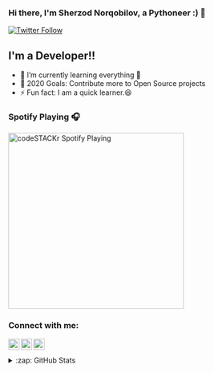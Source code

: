 ### Hi there, I'm Sherzod Norqobilov, a Pythoneer :) 👋

[![Twitter Follow](https://img.shields.io/twitter/follow/norqobilovdotio?color=1DA1F2&logo=twitter&style=for-the-badge)](https://twitter.com/intent/follow?original_referer=https%3A%2F%2Fgithub.com%2Fnorqobilovdotio&screen_name=norqobilovdotio)


## I'm a Developer!!

- 🌱 I’m currently learning everything 🤣
- 🥅 2020 Goals: Contribute more to Open Source projects
- ⚡ Fun fact: I am a quick learner.:satisfied:

### Spotify Playing 🎧

[<img src="https://now-playing-codestackr.vercel.app/api/spotify-playing" alt="codeSTACKr Spotify Playing" width="350" />](https://open.spotify.com/user/swyqyimdc12jajde4vpwd2x1b)

### Connect with me:

[<img align="left" alt="norqobilovdotio | Twitter" width="22px" src="https://cdn.jsdelivr.net/npm/simple-icons@v3/icons/twitter.svg" />][twitter]
[<img align="left" alt="norqobilovdotio | LinkedIn" width="22px" src="https://cdn.jsdelivr.net/npm/simple-icons@v3/icons/linkedin.svg" />][linkedin]
[<img align="left" alt="norqobilovdotio | Instagram" width="22px" src="https://cdn.jsdelivr.net/npm/simple-icons@v3/icons/instagram.svg" />][instagram]


<br />


<br />

<details>
  <summary>:zap: GitHub Stats</summary>

  <img align="left" alt="norqobilovdotio's GitHub Stats" src="https://github-readme-stats-norqobilovdotio.vercel.app/api?username=norqobilovdotio&show_icons=true&hide_border=true" />

</details>

[twitter]: https://twitter.com/norqobilovdotio
[instagram]: https://instagram.com/norqobilovdotio
[linkedin]: https://linkedin.com/in/norqobilovdotio


